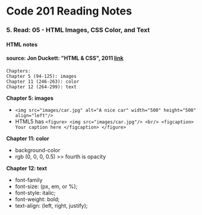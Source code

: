 # Code 201 Reading Notes 
### 5. Read: 05 - HTML Images, CSS Color, and Text 
####  HTML notes 
####  source: Jon Duckett: "HTML & CSS", 2011 [link](https://www.amazon.com/HTML-CSS-Design-Build-Websites/dp/1118008189/ref=pd_bxgy_img_1/136-1383517-8048428?pd_rd_w=oqCBX&pf_rd_p=6b3eefea-7b16-43e9-bc45-2e332cbf99da&pf_rd_r=ZS5VB2D5THCC2NQKK0H1&pd_rd_r=d97ebdc9-d149-47e2-9f7d-2126282e1221&pd_rd_wg=rvnoS&pd_rd_i=1118008189&psc=1)

```
Chapters:     
Chapter 5 (94-125): images
Chapter 11 (246-263): color
Chapter 12 (264-299): text
```


**Chapter 5: images**  
- ```<img src="images/car.jpg" alt="A nice car" width="500" height="500" align="left"/>```
- HTML5 has ```<figure> <img src="images/car.jpg"/> <br/> <figcaption> Your caption here </figcaption> </figure>```

**Chapter 11: color**
- background-color
- rgb (0, 0, 0, 0.5) >> fourth is opacity  

**Chapter 12: text** 
- font-family
- font-size: (px, em, or %); 
- font-style: italic; 
- font-weight: bold; 
- text-align: (left, right, justify); 